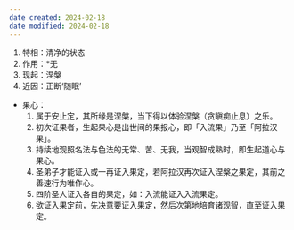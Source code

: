 ```yaml
---
date created: 2024-02-18
date modified: 2024-02-18
---
```

1. 特相：清净的状态    
2. 作用：*无
3. 现起：涅槃
4. 近因：正断‘随眠’
- 果心：
    1. 属于安止定，其所缘是涅槃，当下得以体验涅槃（贪瞋痴止息）之乐。
    2. 初次证果者，生起果心是出世间的果报心，即「入流果」乃至「阿拉汉果」。
    3. 持续地观照名法与色法的无常、苦、无我，当观智成熟时，即生起道心与果心。
    4. 圣弟子才能证入或一再证入果定，若阿拉汉再次证入涅槃之果定，其前之善速行为唯作心。
    5. 四阶圣人证入各自的果定，如：入流能证入入流果定。
    6. 欲证入果定前，先决意要证入果定，然后次第地培育诸观智，直至证入果定。
